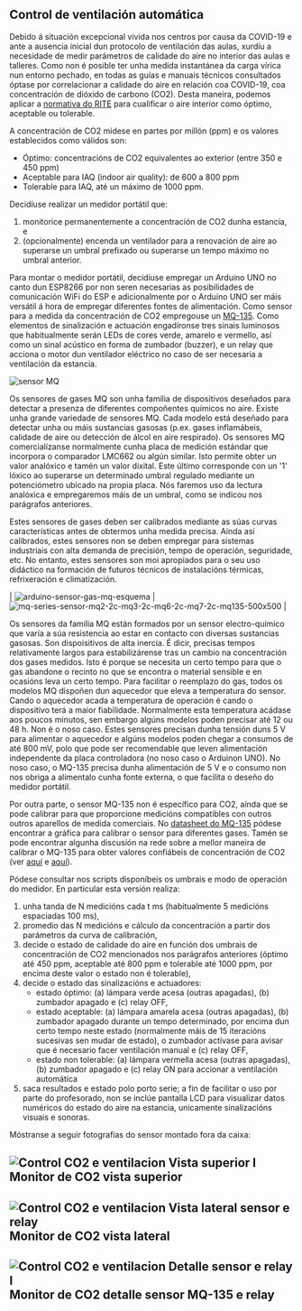 
## Control de ventilación automática

Debido á situación excepcional vivida nos centros por causa da COVID-19 e ante a ausencia inicial dun protocolo de ventilación das aulas, xurdíu a necesidade de medir parámetros de calidade do aire no interior das aulas e talleres. Como non é posible ter unha medida instantánea da carga vírica nun entorno pechado, en todas as guías e manuais técnicos consultados óptase por correlacionar a calidade do aire en relación coa COVID-19, coa concentración de dióxido de carbono (CO2). Desta maneira, podemos aplicar a [normativa do RITE](https://www.idae.es/uploads/documentos/documentos_17_Guia_tecnica_instalaciones_de_climatizacion_con_equipos_autonomos_5bd3407b.pdf) para cualificar o aire interior como óptimo, aceptable ou tolerable.

A concentración de CO2 mídese en partes por millón (ppm) e os valores establecidos como válidos son:
* Óptimo: concentracións de CO2 equivalentes ao exterior (entre 350 e 450 ppm)
* Aceptable para IAQ (indoor air quality): de 600 a 800 ppm
* Tolerable para IAQ, até un máximo de 1000 ppm.

Decidíuse realizar un medidor portátil que:
1. monitorice permanentemente a concentración de CO2 dunha estancia, e
2. (opcionalmente) encenda un ventilador para a renovación de aire ao superarse un umbral prefixado ou superarse un tempo máximo no umbral anterior.

Para montar o medidor portátil, decidíuse empregar un Arduino UNO no canto dun ESP8266 por non seren necesarias as posibilidades de comunicación WiFi do ESP e adicionalmente por o Arduino UNO ser máis versátil á hora de empregar diferentes fontes de alimentación. Como sensor para a medida da concentración de CO2 empregouse un [MQ-135](https://components101.com/sensors/mq135-gas-sensor-for-air-quality). Como elementos de sinalización e actuación engadíronse tres sinais luminosos que habitualmente serán LEDs de cores verde, amarelo e vermello, así como un sinal acústico en forma de zumbador (buzzer), e un relay que acciona o motor dun ventilador eléctrico no caso de ser necesaria a ventilación da estancia.

![sensor MQ](https://user-images.githubusercontent.com/26594148/126041057-f07063b8-04b9-4581-bdbe-f8fc7d0271ab.jpg)

Os sensores de gases MQ son unha familia de dispositivos deseñados para detectar a presenza de diferentes compoñentes químicos no aire. Existe unha grande variedade de sensores MQ. Cada modelo está deseñado para detectar unha ou máis sustancias gasosas (p.ex. gases inflamábeis, calidade de aire ou detección de álcol en aire respirado). Os sensores MQ comercialízanse normalmente cunha placa de medición estándar que incorpora o comparador LMC662 ou algún similar. Isto permite obter un valor analóxico e tamén un valor dixital. Este último corresponde con un '1' lóxico ao superarse un determinado umbral regulado mediante un potenciómetro ubicado na propia placa. Nós faremos uso da lectura analóxica e empregaremos máis de un umbral, como se indicou nos parágrafos anteriores.

Estes sensores de gases deben ser calibrados mediante as súas curvas características antes de obtermos unha medida precisa. Aínda así calibrados, estes sensores non se deben empregar para sistemas industriais con alta demanda de precisión, tempo de operación, seguridade, etc. No entanto, estes sensores son moi apropiados para o seu uso didáctico na formación de futuros técnicos de instalacións térmicas, refrixeración e climatización.

| ![arduino-sensor-gas-mq-esquema](https://user-images.githubusercontent.com/26594148/126040998-e4de4dc1-acae-4d07-a084-e5f488e654d4.png) | ![mq-series-sensor-mq2-2c-mq3-2c-mq6-2c-mq7-2c-mq135-500x500](https://user-images.githubusercontent.com/26594148/126041147-df1d7258-f0b2-4592-9299-2c260ceaaf33.jpg) |

Os sensores da familia MQ están formados por un sensor electro-químico que varía a súa resistencia ao estar en contacto con diversas sustancias gasosas. Son dispoisitivos de alta inercia. É dicir, precisas tempos relativamente largos para estabilizárense tras un cambio na concentración dos gases medidos. Isto é porque se necesita un certo tempo para que o gas abandone o recinto no que se encontra o material sensible e en ocasións leva un certo tempo. Para facilitar o reemplazo do gas, todos os modelos MQ dispoñen dun aquecedor que eleva a temperatura do sensor. Cando o aquecedor acada a temperatura de operación é cando o dispositivo terá a maior fiabilidade. Normalmente esta temperatura acádase aos poucos minutos, sen embargo algúns modelos poden precisar até 12 ou 48 h. Non é o noso caso. Estes sensores precisan dunha tensión duns 5 V para alimentar o aquecedor e algúns modelos poden chegar a consumos de até 800 mV, polo que pode ser recomendable que leven alimentación independente da placa controladora (no noso caso o Arduinon UNO). No noso caso, o MQ-135 precisa dunha alimentación de 5 V e o consumo non nos obriga a alimentalo cunha fonte externa, o que facilita o deseño do medidor portátil.

Por outra parte, o sensor MQ-135 non é específico para CO2, aínda que se pode calibrar para que proporcione medicións compatibles con outros outros aparellos de medida comerciais. No [datasheet do MQ-135](https://components101.com/sensors/mq135-gas-sensor-for-air-quality) pódese encontrar a gráfica para calibrar o sensor para diferentes gases. Tamén se pode encontrar algunha discusión na rede sobre a mellor  maneira de calibrar o MQ-135 para obter valores confiábeis de concentración de CO2 (ver [aquí](https://davidegironi.blogspot.com/2014/01/cheap-co2-meter-using-mq135-sensor-with.html) e [aquí](https://angeloloza.blogspot.com/2016/06/android-arduino-air-quality-monitor.html)).

Pódese consultar nos scripts disponíbeis os umbrais e modo de operación do medidor. En particular esta versión realiza:
1.  unha tanda de N medicións cada t ms (habitualmente 5 medicións espaciadas 100 ms),
2.  promedio das N medicións e cálculo da concentración a partir dos parámetros da curva de calibración,
3.  decide o estado de calidade do aire en función dos umbrais de concentración de CO2 mencionados nos parágrafos anteriores (óptimo até 450 ppm, aceptable até 800 ppm e tolerable até 1000 ppm, por encima deste valor o estado non é tolerable),
4.  decide o estado das sinalizacións e actuadores:
    * estado óptimo: (a) lámpara verde acesa (outras apagadas), (b) zumbador apagado e (c) relay OFF,
    * estado aceptable: (a) lámpara amarela acesa (outras apagadas), (b) zumbador apagado durante un tempo determinado, por encima dun certo tempo neste estado (normalmente máis de 15 iteracións sucesivas sen mudar de estado), o zumbador actívase para avisar que é necesario facer ventilación manual e (c) relay OFF,
    * estado non tolerable: (a) lámpara vermella acesa (outras apagadas), (b) zumbador apagado e (c) relay ON para accionar a ventilación automática
5.  saca resultados e estado polo porto serie; a fin de facilitar o uso por parte do profesorado, non se inclúe pantalla LCD para visualizar datos numéricos do estado do aire na estancia, unicamente sinalizacións visuais e sonoras.


Móstranse a seguir fotografías do  sensor montado fora da caixa:

![Control CO2 e ventilacion Vista superior I](https://user-images.githubusercontent.com/26594148/126043420-52623dc4-30d6-472d-a4d3-b7b40d7c8a82.jpeg)
**Monitor de CO2 vista superior**
---

![Control CO2 e ventilacion Vista lateral sensor e relay](https://user-images.githubusercontent.com/26594148/126043497-a89c455f-4e83-48ed-8c8b-a124c858787a.jpeg)
**Monitor de CO2 vista lateral**
---

![Control CO2 e ventilacion Detalle sensor e relay I](https://user-images.githubusercontent.com/26594148/126043565-4155602c-bf80-4552-8b0f-2fa43a67f9de.jpeg)
**Monitor de CO2 detalle sensor MQ-135 e relay**
---
